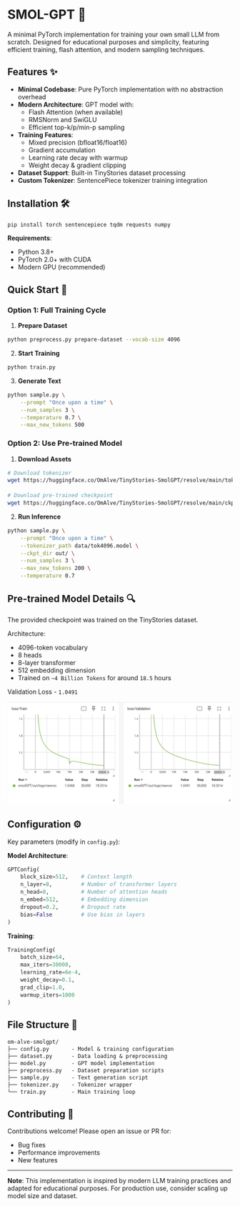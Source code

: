 # SMOL-GPT 🦾

A minimal PyTorch implementation for training your own small LLM from scratch. Designed for educational purposes and simplicity, featuring efficient training, flash attention, and modern sampling techniques.

## Features ✨

- **Minimal Codebase**: Pure PyTorch implementation with no abstraction overhead
- **Modern Architecture**: GPT model with:
  - Flash Attention (when available)
  - RMSNorm and SwiGLU
  - Efficient top-k/p/min-p sampling
- **Training Features**:
  - Mixed precision (bfloat16/float16)
  - Gradient accumulation
  - Learning rate decay with warmup
  - Weight decay & gradient clipping
- **Dataset Support**: Built-in TinyStories dataset processing
- **Custom Tokenizer**: SentencePiece tokenizer training integration

## Installation 🛠️

```bash
pip install torch sentencepiece tqdm requests numpy
```

**Requirements**:
- Python 3.8+
- PyTorch 2.0+ with CUDA
- Modern GPU (recommended)

## Quick Start 🚀

### Option 1: Full Training Cycle

1. **Prepare Dataset**
```bash
python preprocess.py prepare-dataset --vocab-size 4096
```

2. **Start Training**
```bash
python train.py
```

3. **Generate Text**
```bash
python sample.py \
    --prompt "Once upon a time" \
    --num_samples 3 \
    --temperature 0.7 \
    --max_new_tokens 500
```

### Option 2: Use Pre-trained Model

1. **Download Assets**
```bash
# Download tokenizer
wget https://huggingface.co/OmAlve/TinyStories-SmolGPT/resolve/main/tok4096.model -P data/

# Download pre-trained checkpoint
wget https://huggingface.co/OmAlve/TinyStories-SmolGPT/resolve/main/ckpt-v1.pt -P out/
```

2. **Run Inference**
```bash
python sample.py \
    --prompt "Once upon a time" \
    --tokenizer_path data/tok4096.model \
    --ckpt_dir out/ \
    --num_samples 3 \
    --max_new_tokens 200 \
    --temperature 0.7
```

## Pre-trained Model Details 🔍

The provided checkpoint was trained on the TinyStories dataset.

Architecture:
- 4096-token vocabulary
- 8 heads
- 8-layer transformer
- 512 embedding dimension
- Trained on `~4 Billion Tokens` for around `18.5` hours

Validation Loss - `1.0491`

![Loss Curve](assets/loss.png)

## Configuration ⚙️

Key parameters (modify in `config.py`):

**Model Architecture**:
```python
GPTConfig(
    block_size=512,    # Context length
    n_layer=8,         # Number of transformer layers
    n_head=8,          # Number of attention heads
    n_embed=512,       # Embedding dimension
    dropout=0.2,       # Dropout rate
    bias=False         # Use bias in layers
)
```

**Training**:
```python
TrainingConfig(
    batch_size=64,
    max_iters=30000,
    learning_rate=6e-4,
    weight_decay=0.1,
    grad_clip=1.0,
    warmup_iters=1000
)
```

## File Structure 📁

```
om-alve-smolgpt/
├── config.py       - Model & training configuration
├── dataset.py      - Data loading & preprocessing
├── model.py        - GPT model implementation
├── preprocess.py   - Dataset preparation scripts
├── sample.py       - Text generation script
├── tokenizer.py    - Tokenizer wrapper
└── train.py        - Main training loop
```

## Contributing 🤝

Contributions welcome! Please open an issue or PR for:
- Bug fixes
- Performance improvements
- New features

---

**Note**: This implementation is inspired by modern LLM training practices and adapted for educational purposes. For production use, consider scaling up model size and dataset.
```
